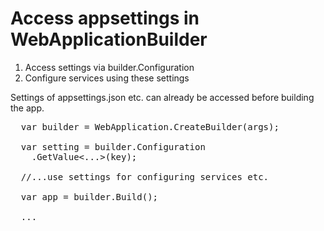 # Access appsettings in WebApplicationBuilder

1. Access settings via builder.Configuration
2. Configure services using these settings

Settings of appsettings.json etc. can already be accessed before building the app.

<pre>
  var builder = WebApplication.CreateBuilder(args);
  
  var setting = builder.Configuration
    .GetValue<...>(key);
  
  //...use settings for configuring services etc.
  
  var app = builder.Build();

  ...
</pre>
